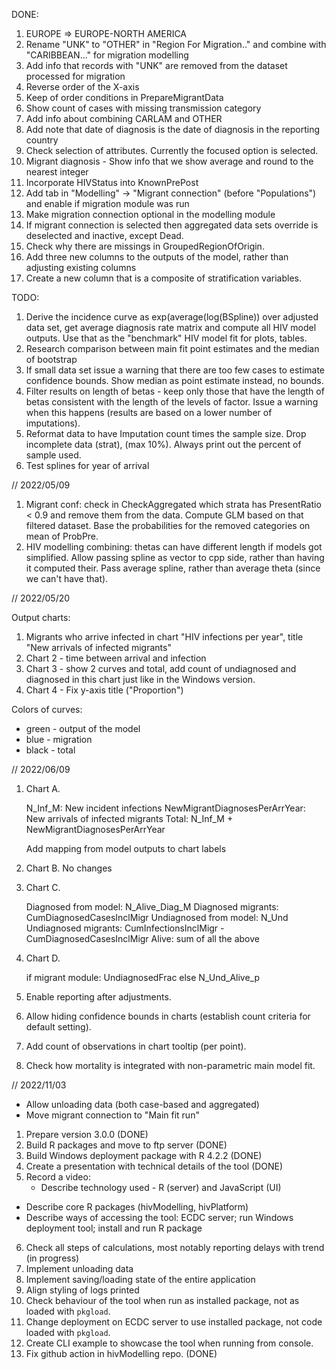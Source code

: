 DONE:
1. EUROPE => EUROPE-NORTH AMERICA
2. Rename "UNK" to "OTHER" in "Region For Migration.." and combine with "CARIBBEAN..." for migration modelling
3. Add info that records with "UNK" are removed from the dataset processed for migration
4. Reverse order of the X-axis
5. Keep of order conditions in PrepareMigrantData
6. Show count of cases with missing transmission category
7. Add info about combining CARLAM and OTHER
8. Add note that date of diagnosis is the date of diagnosis in the reporting country
9. Check selection of attributes. Currently the focused option is selected.
10. Migrant diagnosis - Show info that we show average and round to the nearest integer
11. Incorporate HIVStatus into KnownPrePost
12. Add tab in "Modelling" -> "Migrant connection" (before "Populations") and enable if migration module was run
13. Make migration connection optional in the modelling module
14. If migrant connection is selected then aggregated data sets override is deselected and inactive, except Dead.
15. Check why there are missings in GroupedRegionOfOrigin.
16. Add three new columns to the outputs of the model, rather than adjusting existing columns
17. Create a new column that is a composite of stratification variables.

TODO:
1. Derive the incidence curve as exp(average(log(BSpline)) over adjusted data set, get average diagnosis rate matrix and compute all HIV model outputs. Use that as the "benchmark" HIV model fit for plots, tables.
2. Research comparison between main fit point estimates and the median of bootstrap
3. If small data set issue a warning that there are too few cases to estimate confidence bounds. Show median as point estimate instead, no bounds.
4. Filter results on length of betas - keep only those that have the length of betas consistent with the length of the levels of factor. Issue a warning when this happens (results are based on a lower number of imputations).
5. Reformat data to have Imputation count times the sample size. Drop incomplete data (strat), (max 10%). Always print out the percent of sample used.
6. Test splines for year of arrival

// 2022/05/09
1. Migrant conf: check in CheckAggregated which strata has PresentRatio < 0.9 and remove them from
   the data. Compute GLM based on that filtered dataset.
   Base the probabilities for the removed categories on mean of ProbPre.
2. HIV modelling combining: thetas can have different length if models got simplified. Allow passing
   spline as vector to cpp side, rather than having it computed their. Pass average spline, rather
   than average theta (since we can't have that).


// 2022/05/20

Output charts:
1. Migrants who arrive infected in chart "HIV infections per year",
   title "New arrivals of infected migrants"
2. Chart 2 - time between arrival and infection
3. Chart 3 - show 2 curves and total, add count of undiagnosed and diagnosed in this chart just like in the Windows version.
4. Chart 4 - Fix y-axis title ("Proportion")

Colors of curves:
- green - output of the model
- blue - migration
- black - total

// 2022/06/09
1. Chart A.

    N_Inf_M: New incident infections
    NewMigrantDiagnosesPerArrYear: New arrivals of infected migrants
    Total: N_Inf_M + NewMigrantDiagnosesPerArrYear

    Add mapping from model outputs to chart labels

2. Chart B. No changes

3. Chart C.

    Diagnosed from model: N_Alive_Diag_M
    Diagnosed migrants: CumDiagnosedCasesInclMigr
    Undiagnosed from model: N_Und
    Undiagnosed migrants: CumInfectionsInclMigr - CumDiagnosedCasesInclMigr
    Alive: sum of all the above

4. Chart D.

    if migrant module: UndiagnosedFrac
    else N_Und_Alive_p

1. Enable reporting after adjustments.
2. Allow hiding confidence bounds in charts (establish count criteria for default setting).
3. Add count of observations in chart tooltip (per point).
4. Check how mortality is integrated with non-parametric main model fit.

// 2022/11/03

- Allow unloading data (both case-based and aggregated)
- Move migrant connection to "Main fit run"



1. Prepare version 3.0.0 (DONE)
2. Build R packages and move to ftp server (DONE)
3. Build Windows deployment package with R 4.2.2 (DONE)
4. Create a presentation with technical details of the tool (DONE)
5. Record a video:
	- Describe technology used - R (server) and JavaScript (UI)
  - Describe core R packages (hivModelling, hivPlatform)
  - Describe ways of accessing the tool: ECDC server; run Windows deployment tool; install and run R package
6. Check all steps of calculations, most notably reporting delays with trend (in progress)
7. Implement unloading data
8. Implement saving/loading state of the entire application
9. Align styling of logs printed
10. Check behaviour of the tool when run as installed package, not as loaded with `pkgload`.
11. Change deployment on ECDC server to use installed package, not code loaded with `pkgload`.
12. Create CLI example to showcase the tool when running from console.
13. Fix github action in hivModelling repo. (DONE)
